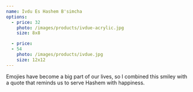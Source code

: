 ```yaml
---
name: Ivdu Es Hashem B'simcha
options:
  - price: 32
    photo: /images/products/ivdue-acrylic.jpg
    size: 8x8 

  - price: 
  - 54
    photo: /images/products/ivdue.jpg
    size: 12x12
---
```


Emojies have become a big part of our lives, so I combined this smiley with a quote that reminds us to serve Hashem with happiness.